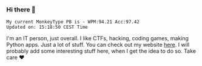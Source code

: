 ### Hi there 👋
<!-- PB START -->
```
My current MonkeyType PB is - WPM:94.21 Acc:97.42
Updated on: 15:18:50 CEST Time
```
<!-- PB END -->
I'm an IT person, just overall. I like CTFs, hacking, coding games, making Python apps. Just a lot of stuff.
You can check out my website [here](https://skill3472.github.io/).
I will probably add some interesting stuff here, when I get the idea to do so. Take care ❤️
